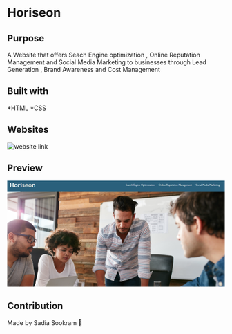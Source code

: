 # Horiseon 

## Purpose
A Website that offers Seach Engine optimization , Online Reputation Management 
and Social Media Marketing to businesses through Lead Generation , Brand Awareness and Cost Management 

## Built with
*HTML
*CSS

## Websites

![website link](https://sadiasookram.github.io/challenge1refactor/)

## Preview

![Preview](assets/images/preview.png)

## Contribution 
Made by Sadia Sookram 💙

